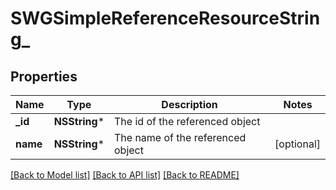 # SWGSimpleReferenceResourceString_

## Properties
Name | Type | Description | Notes
------------ | ------------- | ------------- | -------------
**_id** | **NSString*** | The id of the referenced object | 
**name** | **NSString*** | The name of the referenced object | [optional] 

[[Back to Model list]](../README.md#documentation-for-models) [[Back to API list]](../README.md#documentation-for-api-endpoints) [[Back to README]](../README.md)


